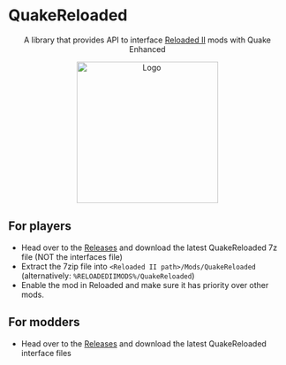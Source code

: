 # QuakeReloaded
<p align="center">A library that provides API to interface <a href="https://github.com/Reloaded-Project/Reloaded-II">Reloaded II</a> mods with Quake Enhanced</p>
<p align="center">
  <img width="256" height="256" alt="Logo" src="https://github.com/jpiolho/QuakeReloaded/blob/main/QuakeReloaded/Preview.png">
</p>

## For players
* Head over to the [Releases](https://github.com/jpiolho/QuakeReloaded/releases) and download the latest QuakeReloaded 7z file (NOT the interfaces file)
* Extract the 7zip file into `<Reloaded II path>/Mods/QuakeReloaded` (alternatively: `%RELOADEDIIMODS%/QuakeReloaded`)
* Enable the mod in Reloaded and make sure it has priority over other mods.

## For modders
* Head over to the [Releases](https://github.com/jpiolho/QuakeReloaded/releases) and download the latest QuakeReloaded interface files
